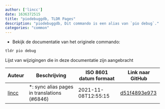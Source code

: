```yaml
---
author: ['lincc']
date: 1636372515
title: "piodebuggdb, TLDR Pages"
description: "piodebuggdb, Dit commando is een alias van `pio debug`."
categories: "common"
---
```

- Bekijk de documentatie van het originele commando:

```bash
tldr pio debug
```
Lijst van wijzigingen die in deze documentatie zijn aangebracht


Auteur | Beschrijving | ISO 8601 datum formaat | Link naar GitHub
------|-----|-----|-----
[lincc](mailto:46962923+blueskyson@users.noreply.github.com) | *: sync alias pages in translations (#6846) | 2021-11-08T12:55:15 | [d51f4893e973](https://github.com/tldr-pages/tldr/commit/d51f4893e973508f79168db1220c0556c9f88743)

